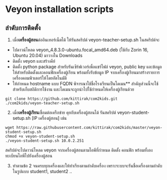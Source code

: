 # Veyon installation scripts
## ลำดับการติดตั้ง
1. เมื่อ**เครื่องผู้สอน**ต่ออินเทอร์เน็ตได้ ให้รันสคริปต์ veyon-teacher-setup.sh ในสคริปต์จะ
- ไปดาวน์โหลด veyon_4.8.3.0-ubuntu.focal_amd64.deb (ใช้กับ Zorin 16, Ubuntu 20.04) มาวางใน Downloads 
- ติดตั้ง veyon และสร้างคีย์ 
- ติดตั้ง python package สำหรับรันเซิร์ฟเวอร์เพื่อแชร์ไฟล์ veyon, public key และข้อมูลให้สำหรับติดตั้งและคอนฟิกเครื่องผู้เรียน พร้อมทั้งรับข้อมูล IP จากเครื่องผู้เรียนมาสร้างรายการเครื่องคอมพิวเตอร์ให้โดยอัตโนมัติ
- ให้กำหนด hostname แบบ FQDN พิจารณาใช้ชื่อโรงเรียนเป็นโดเมน** สำคัญส่วนนี้จะใช้สำหรับเก็บสถิติการใช้งาน และโดเมนจะถูกนำไปใช้กำหนดให้เครื่องผู้เรียนด้วย
```
git clone https://github.com/kittirak/com2kids.git
./com2kids/veyon-teacher-setup.sh
```

2. เมื่อ**เครื่องผู้เรียน**เชื่อมต่อเครือข่าย คุยกับเครื่องผู้สอนได้ รันสคริปต์ veyon-student-setup.sh [IP เครื่องผู้สอน] เช่น 
```
wget https://raw.githubusercontent.com/kittirak/com2kids/master/veyon-student-setup.sh
chmod +x veyon-student-setup.sh
./veyon-student-setup.sh 10.0.2.251 
```
สคริปต์จะไปดาวน์โหลด veyon จากเครื่องผู้สอนตามไอพีที่กำหนด ติดตั้ง คอนฟิก พร้อมทั้งลงทะเบียนไอพีไปยังเครื่องผู้สอน

3. ทำตามข้อ 2 จนครบทุกเครื่องและให้ทำเรียงตามลำดับเครื่อง เพราะระบบจะรันชื่อเครื่องตามลำดับในรูปแบบ student1, student2 ..

